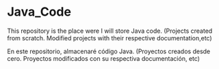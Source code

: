 # Java_Code

This repository is the place were I will store Java code.
(Projects created from scratch. Modified projects with their respective documentation,etc)

En este repositorio, almacenaré código Java.
(Proyectos creados desde cero. Proyectos modificados con su respectiva documentación, etc)
